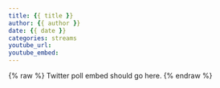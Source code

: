 ```yaml
---
title: {{ title }}
author: {{ author }}
date: {{ date }}
categories: streams
youtube_url: 
youtube_embed: 
---
```


{% raw %}
Twitter poll embed should go here.
{% endraw %}

